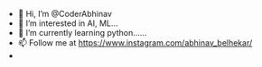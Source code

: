 - 👋 Hi, I’m @CoderAbhinav
- 👀 I’m interested in AI, ML...
- 🌱 I’m currently learning python......
- 📫 Follow me at https://www.instagram.com/abhinav_belhekar/
- 
<!---
CoderAbhinav/CoderAbhinav is a ✨ special ✨ repository because its `README.md` (this file) appears on your GitHub profile.
You can click the Preview link to take a look at your changes.
--->
